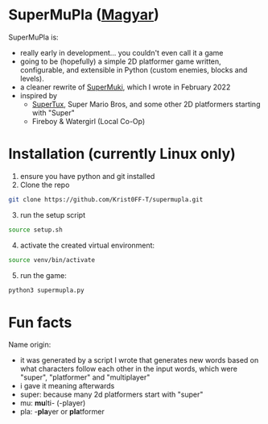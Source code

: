 # SuperMuPla ([Magyar](https://github.com/Krist0FF-T/supermupla/blob/main/README-HU.md))
SuperMuPla is:
- really early in development... you couldn't even call it a game
- going to be (hopefully) a simple 2D platformer game written, configurable, and extensible in Python (custom enemies, blocks and levels).
- a cleaner rewrite of [SuperMuki](https://github.com/Krist0FF-T/supermuki), which I wrote in February 2022
- inspired by
    - [SuperTux](https://github.com/SuperTux/supertux), Super Mario Bros, and some other 2D platformers starting with "Super"
    - Fireboy & Watergirl (Local Co-Op)

# Installation (currently Linux only)
1. ensure you have python and git installed
2. Clone the repo
```bash
git clone https://github.com/Krist0FF-T/supermupla.git
```
3. run the setup script
```bash
source setup.sh
```
4. activate the created virtual environment:
```bash
source venv/bin/activate
```
5. run the game:
```bash
python3 supermupla.py
```

# Fun facts

Name origin:
- it was generated by a script I wrote that generates new words based on what characters follow each other in the input words, which were "super", "platformer" and "multiplayer"
- i gave it meaning afterwards
- super: because many 2d platformers start with "super"
- mu: **mu**lti- (-player)
- pla: -**pla**yer or **pla**tformer




